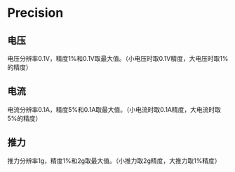 # Precision

## 电压
电压分辨率0.1V，精度1%和0.1V取最大值。（小电压时取0.1V精度，大电压时取1%的精度）

## 电流
电流分辨率0.1A，精度5%和0.1A取最大值。（小电流时取0.1A精度，大电流时取5%的精度）

## 推力
推力分辨率1g，精度1%和2g取最大值。（小推力取2g精度，大推力取1%精度）
